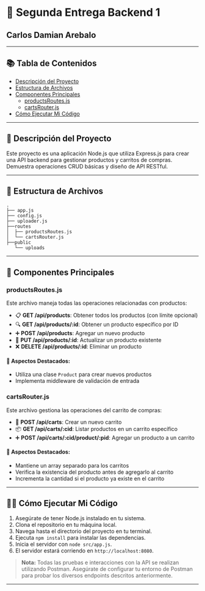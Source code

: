 # 🚀 Segunda Entrega Backend 1

## Carlos Damian Arebalo

---

## 📚 Tabla de Contenidos
- [Descripción del Proyecto](#descripción-del-proyecto)
- [Estructura de Archivos](#estructura-de-archivos)
- [Componentes Principales](#componentes-principales)
  - [productsRoutes.js](#productsroutesjs)
  - [cartsRouter.js](#cartsrouterjs)
- [Cómo Ejecutar Mi Código](#cómo-ejecutar-mi-código)

---

## 🌟 Descripción del Proyecto

Este proyecto es una aplicación Node.js que utiliza Express.js para crear una API backend para gestionar productos y carritos de compras. Demuestra operaciones CRUD básicas y diseño de API RESTful.

---

## 📁 Estructura de Archivos

```
.
├── app.js
├── config.js
├── uploader.js
├──routes
│  ├── productsRoutes.js
│  └── cartsRouter.js
├──public
   └── uploads
```

---

## 🔑 Componentes Principales

### productsRoutes.js

Este archivo maneja todas las operaciones relacionadas con productos:

- 📋 **GET /api/products**: Obtener todos los productos (con límite opcional)
- 🔍 **GET /api/products/:id**: Obtener un producto específico por ID
- ➕ **POST /api/products**: Agregar un nuevo producto
- 🔄 **PUT /api/products/:id**: Actualizar un producto existente
- ❌ **DELETE /api/products/:id**: Eliminar un producto

#### 🌈 Aspectos Destacados:
- Utiliza una clase `Product` para crear nuevos productos
- Implementa middleware de validación de entrada

### cartsRouter.js

Este archivo gestiona las operaciones del carrito de compras:

- 🛒 **POST /api/carts**: Crear un nuevo carrito
- 📦 **GET /api/carts/:cid**: Listar productos en un carrito específico
- ➕ **POST /api/carts/:cid/product/:pid**: Agregar un producto a un carrito

#### 🌈 Aspectos Destacados:
- Mantiene un array separado para los carritos
- Verifica la existencia del producto antes de agregarlo al carrito
- Incrementa la cantidad si el producto ya existe en el carrito

---

## 🏃‍♂️ Cómo Ejecutar Mi Código

1. Asegúrate de tener Node.js instalado en tu sistema.
2. Clona el repositorio en tu máquina local.
3. Navega hasta el directorio del proyecto en tu terminal.
4. Ejecuta `npm install` para instalar las dependencias.
5. Inicia el servidor con `node src/app.js`.
6. El servidor estará corriendo en `http://localhost:8080`.

> **Nota:** Todas las pruebas e interacciones con la API se realizan utilizando Postman. Asegúrate de configurar tu entorno de Postman para probar los diversos endpoints descritos anteriormente.

---
